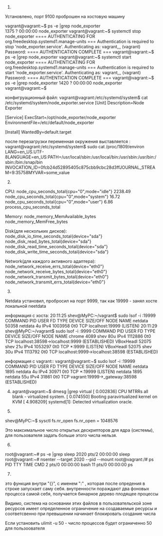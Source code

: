 1.
Установлено, порт  9100 проброшен на хостовую машину

vagrant@vagrant:~$ ps -e |grep node_exporter   
   1375 ?        00:00:00 node_exporter
vagrant@vagrant:~$ systemctl stop node_exporter
==== AUTHENTICATING FOR org.freedesktop.systemd1.manage-units ===
Authentication is required to stop 'node_exporter.service'.
Authenticating as: vagrant,,, (vagrant)
Password: 
==== AUTHENTICATION COMPLETE ===
vagrant@vagrant:~$ ps -e |grep node_exporter
vagrant@vagrant:~$ systemctl start node_exporter
==== AUTHENTICATING FOR org.freedesktop.systemd1.manage-units ===
Authentication is required to start 'node_exporter.service'.
Authenticating as: vagrant,,, (vagrant)
Password: 
==== AUTHENTICATION COMPLETE ===
vagrant@vagrant:~$ ps -e |grep node_exporter
   1420 ?        00:00:00 node_exporter
vagrant@vagrant:~$ 

конфигруационный файл:
vagrant@vagrant:/etc/systemd/system$ cat /etc/systemd/system/node_exporter.service
[Unit]
Description=Node Exporter
 
[Service]
ExecStart=/opt/node_exporter/node_exporter
EnvironmentFile=/etc/default/node_exporter
 
[Install]
WantedBy=default.target

после перезагрузки переменная окружения выставляется :
vagrant@vagrant:/etc/systemd/system$ sudo cat /proc/1809/environ
LANG=en_US.UTF-8LANGUAGE=en_US:PATH=/usr/local/sbin:/usr/local/bin:/usr/sbin:/usr/bin:/sbin:/bin:/snap/bin
INVOCATION_ID=0fcb24d52895405c875cbb9cbc28d3ffJOURNAL_STREAM=9:35758MYVAR=some_value

2.
CPU:
    node_cpu_seconds_total{cpu="0",mode="idle"} 2238.49
    node_cpu_seconds_total{cpu="0",mode="system"} 16.72
    node_cpu_seconds_total{cpu="0",mode="user"} 6.86
    process_cpu_seconds_total
    
Memory:
    node_memory_MemAvailable_bytes 
    node_memory_MemFree_bytes
    
Disk(для нескольких дисков):
    node_disk_io_time_seconds_total{device="sda"} 
    node_disk_read_bytes_total{device="sda"} 
    node_disk_read_time_seconds_total{device="sda"} 
    node_disk_write_time_seconds_total{device="sda"}
    
Network(для каждого активного адаптера):
    node_network_receive_errs_total{device="eth0"} 
    node_network_receive_bytes_total{device="eth0"} 
    node_network_transmit_bytes_total{device="eth0"}
    node_network_transmit_errs_total{device="eth0"}

3.
Netdata установил, пробросил на  порт 9999, так как 19999 - занял  хосте  локальной neetdata 

информация с хоста:
20:11:25 shev@MyPC:~/vagrant$ sudo lsof -i :19999
COMMAND   PID    USER   FD   TYPE  DEVICE SIZE/OFF NODE NAME
netdata 50358 netdata    4u  IPv4 1003958      0t0  TCP localhost:19999 (LISTEN)
20:11:29 shev@MyPC:~/vagrant$ sudo lsof -i :9999
COMMAND     PID USER   FD   TYPE  DEVICE SIZE/OFF NODE NAME
chrome     4089 shev   80u  IPv4 1112886      0t0  TCP localhost:38598->localhost:9999 (ESTABLISHED)
VBoxHeadl 52075 shev   21u  IPv4 1053297      0t0  TCP *:9999 (LISTEN)
VBoxHeadl 52075 shev   30u  IPv4 1113792      0t0  TCP localhost:9999->localhost:38598 (ESTABLISHED)

информация с vagrant::
vagrant@vagrant:~$ sudo lsof -i :19999
COMMAND  PID    USER   FD   TYPE DEVICE SIZE/OFF NODE NAME
netdata 1895 netdata    4u  IPv4  30971      0t0  TCP *:19999 (LISTEN)
netdata 1895 netdata   55u  IPv4  31861      0t0  TCP vagrant:19999->_gateway:38598 (ESTABLISHED)


4.
    agrant@vagrant:~$ dmesg |grep virtual
[    0.002836] CPU MTRRs all blank - virtualized system.
[    0.074550] Booting paravirtualized kernel on KVM
[    4.908209] systemd[1]: Detected virtualization oracle.

5.
shev@MyPC:~$ sysctl fs.nr_open
fs.nr_open = 1048576

Это максимальное число открытых дескрипторов для ядра (системы), для пользователя задать больше этого числа нельзя.

6.
root@vagrant:~# ps -e |grep sleep
   2020 pts/2    00:00:00 sleep
root@vagrant:~# nsenter --target 2020 --pid --mount
root@vagrant:/# ps
    PID TTY          TIME CMD
      2 pts/0    00:00:00 bash
     11 pts/0    00:00:00 ps

7.
это функция внутри "{}", с именем ":" , которая после опредения в строке запускает саму себя.
внутренности пораждают два фоновых процесса самой себя,
получается  бинарное дерево плодящее процессы

Видимо, система на основании этих файлов в пользовательской зоне ресурсов имеет определенное ограничение на создаваемые ресурсы
и соответсвенно при превышении начинает блокировать создание числа 

Если установить ulimit -u 50 - число процессов будет ограниченно 50 для пользоователя 
